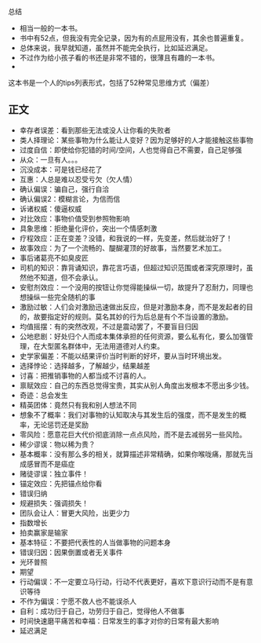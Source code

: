 总结

- 相当一般的一本书。
- 书中有52点，但我没有完全记录，因为有的点屁用没有，其余也普遍重复。
- 总体来说，我早就知道，虽然并不能完全执行，比如延迟满足。
- 不过作为给小孩子看的书还是非常不错的，很薄且有趣的一本书。
- 
这本书是一个人的tips列表形式，包括了52种常见思维方式（偏差）
## 正文

- 幸存者误差：看到那些无法或没人让你看的失败者
- 类人择理论：某些事物为什么能让人变好？因为足够好的人才能接触这些事物
- 过度自信：即使给你犯错的时间/空间，人也觉得自己不需要，自己足够强
- 从众：一旦有人。。。
- 沉没成本：可是钱已经花了
- 互惠：人总是难以忍受亏欠（欠人情）
- 确认偏误：骗自己，强行自洽
- 确认偏误2：模糊言论，为信而信
- 诉诸权威：傻逼权威
- 对比效应：事物价值受到参照物影响
- 具象思维：拒绝量化评价，突出一个情感刺激
- 疗程效应：正在变差？没错，和我说的一样，先变差，然后就治好了！
- 故事效应：为了一个流畅的、醍醐灌顶的好故事，当然要艺术加工。
- 事后诸葛亮不如臭皮匠
- 司机的知识：靠背诵知识，靠花言巧语，但超过知识范围或者深究原理时，虽然他不知道，但不会承认。
- 安慰剂效应：一个没用的按钮让你觉得能操纵一切，故提升了忍耐力，同理也想操纵一些完全随机的事
- 激励过敏：人们会对激励迅速做出反应，但是对激励本身，而不是发起者的目的，故要指定好的规则。莫名其妙的行为后总是有个不当设置的激励。
- 均值摇摆：有的突然改观，不过是震动罢了，不要盲目归因
- 公地悲剧：好处归个人而成本集体承担的任何资源，要么私有化，要么加强管理，在大型匿名群体中，无法用道德对人约束。
- 史学家偏差：不能以结果评价当时判断的好坏，要从当时环境出发。
- 选择悖论：选择越多，了解越少，结果越差
- 讨喜：把推销事物的人都当成不讨喜的人。
- 禀赋效应：自己的东西总觉得宝贵，其实从别人角度出发根本不愿出多少钱。
- 奇迹：总会发生
- 精英团体：竟然只有我和别人想法不同
- 想象不了概率：我们对事物的认知取决与其发生后的强度，而不是发生的概率，无论惩罚还是奖励
- 零风险：愿意花巨大代价彻底消除一点点风险，而不是去减弱另一些风险。
- 稀少谬误：物以稀为贵？
- 基本概率：没有那么多的相关，就算描述非常精确，如果你喉咙痛，那就先当成感冒而不是癌症
- 赌徒谬误：独立事件！
- 锚定效应：先把锚点给你看
- 错误归纳
- 规避损失：强调损失！
- 团队会让人：冒更大风险，出更少力
- 指数增长
- 拍卖赢家是输家
- 基本特征：不要把代表性的人当做事物的问题本身
- 错误归因：因果倒置或者无关事件
- 光环普照
- 期望
- 行动偏误：不一定要立马行动，行动不代表更好，喜欢下意识行动而不是有意识等待
- 不作为偏误：宁愿不救人也不能误杀人
- 自利：成功归于自己，功劳归于自己，觉得他人不做事
- 时间快速磨平痛苦和幸福：日常发生的事才对你的日常有最大影响
- 延迟满足

## 